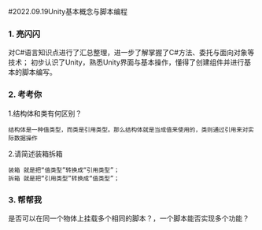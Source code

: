 #2022.09.19Unity基本概念与脚本编程
### 1. 亮闪闪
对C#语言知识点进行了汇总整理，进一步了解掌握了C#方法、委托与面向对象等技术；
初步认识了Unity，熟悉Unity界面与基本操作，懂得了创建组件并进行基本的脚本编写。
### 2. 考考你
1.结构体和类有何区别？
```
结构体是一种值类型，而类是引用类型。那么结构体就是当成值来使用的，类则通过引用来对实际数据操作
```
2.请简述装箱拆箱
```
装箱 就是把“值类型”转换成“引用类型”；
拆箱 就是把“引用类型”转换成“值类型”；
```
### 3. 帮帮我
是否可以在同一个物体上挂载多个相同的脚本？，一个脚本能否实现多个功能？
